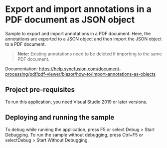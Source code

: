 # Export and import annotations in a PDF document as JSON object
Sample to export and import annotations in a PDF document. Here, the annotations are exported to a JSON object and then import the JSON object to a PDF document.

>**Note:** Existing annotations need to be deleted if importing to the same PDF document.

Documentation: https://help.syncfusion.com/document-processing/pdf/pdf-viewer/blazor/how-to/import-annotations-as-objects

## Project pre-requisites
To run this application, you need Visual Studio 2019 or later versions.

## Deploying and running the sample
To debug while running the application, press F5 or select Debug > Start Debugging. To run the sample without debugging, press Ctrl+F5 or selectDebug > Start Without Debugging.